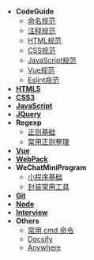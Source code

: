 - **CodeGuide**
  - [命名规范](/code-guide/name)
  - [注释规范](/code-guide/comment)
  - [HTML规范](/code-guide/html)
  - [CSS规范](/code-guide/css)
  - [JavaScript规范](/code-guide/javascript)
  - [Vue规范](/code-guide/vue)
  - [Eslint规范](/specificaion/eslint)
- [**HTML5**](/html5/index)
- [**CSS3**](/css3/index)
- [**JavaScript**](/javascript/index)
- [**JQuery**](/jquery/index)
- **Regexp**
  - [正则基础](/regexp/base)
  - [常用正则整理](/regexp/collections)
- [**Vue**](/vue/index)
- [**WebPack**](/webPack/index)
- **WeChatMiniProgram**
  - [小程序基础](/we-chat-mini-program/base)
  - [封装常用工具](/we-chat-mini-program/utils)
- [**Git**](/git/index)
- [**Node**](/node/index)
- [**Interview**](/interview/index)
- **Others**
  - [常用 cmd 命令](/others/cmd)
  - [Docsify](/others/docsify)
  - [Anywhere](/others/anywhere)
